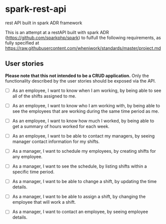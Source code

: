 # spark-rest-api
rest API built in spark ADR framework

This is an attempt at a restAPI built with spark ADR (https://github.com/sparkphp/spark) to fulfull the following requirements,
as fully specified at https://raw.githubusercontent.com/wheniwork/standards/master/project.md

## User stories

**Please note that this not intended to be a CRUD application.** Only the functionality described by the user stories should be exposed via the API.

- [ ] As an employee, I want to know when I am working, by being able to see all of the shifts assigned to me.
- [ ] As an employee, I want to know who I am working with, by being able to see the employees that are working during the same time period as me.
- [ ] As an employee, I want to know how much I worked, by being able to get a summary of hours worked for each week.
- [ ] As an employee, I want to be able to contact my managers, by seeing manager contact information for my shifts.

- [ ] As a manager, I want to schedule my employees, by creating shifts for any employee.
- [ ] As a manager, I want to see the schedule, by listing shifts within a specific time period.
- [ ] As a manager, I want to be able to change a shift, by updating the time details.
- [ ] As a manager, I want to be able to assign a shift, by changing the employee that will work a shift.
- [ ] As a manager, I want to contact an employee, by seeing employee details.


